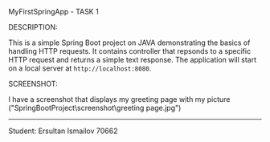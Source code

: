 MyFirstSpringApp - TASK 1

DESCRIPTION:

This is a simple Spring Boot project on JAVA demonstrating the basics of handling HTTP requests. It contains controller that repsonds to a specific HTTP request and returns a simple text response. The application will start on a local server at `http://localhost:8080`.

SCREENSHOT:

I have a screenshot that displays my greeting page with my picture ("SpringBootProject\screenshot\greeting page.jpg")

---

Student: Ersultan Ismailov 70662
